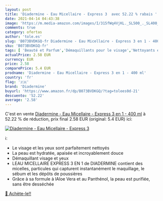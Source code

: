 ```yaml
---
layout: post
title: 'Diadermine - Eau Micellaire - Express 3  avec 52.22 % rabais '
date: 2021-04-14 04:43:38
image: 'https://m.media-amazon.com/images/I/315fWq4VjKL._SL500_._SL400_.jpg'
comments: true
category: ofertas
author: 'tole.es'
slug: 'B073BVDKGQ-fr Diadermine - Eau Micellaire - Express 3 en 1 - 400 ml'
sku: 'B073BVDKGQ-fr'
tags: [ 'Beauté et Parfum','Démaquillants pour le visage','Nettoyants et exfoliants pour le visage','Soins pour la peau','Soins pour le visage','diadermine', ]
actualPrice: 2.58 EUR
currency: EUR
price: 2.58
comparePrice: 5.4 EUR
prodname: 'Diadermine - Eau Micellaire - Express 3 en 1 - 400 ml'
country: 'fr'
flag: '🇫🇷'
brand: 'Diadermine'
buyurl: 'https://www.amazon.fr/dp/B073BVDKGQ/?tag=tolees0d-21'
descuento: '52.22'
average: '2.58'
---
```


C'est en vente [Diadermine - Eau Micellaire - Express 3 en 1 - 400 ml](https://www.amazon.fr/dp/B073BVDKGQ/?tag=tolees0d-21)  à  52.22 % de réduction, prix final  2.58 EUR (original: 5.4 EUR) ici:

[![Diadermine - Eau Micellaire - Express 3 ](https://m.media-amazon.com/images/I/315fWq4VjKL._SL500_._SL400_.jpg)](https://www.amazon.fr/dp/B073BVDKGQ/?tag=tolees0d-21)

ℹ️:

- Le visage et les yeux sont parfaitement nettoyés
- La peau est hydratée, apaisée et incroyablement douce
- Démaquillant visage et yeux
- LEAU MICELLAIRE EXPRESS 3 EN 1 de DIADERMINE contient des micelles, particules qui capturent instantanément le maquillage, le sébum et les dépôts de poussières
- Grâce à sa formule à lAloe Vera et au Panthénol, la peau est purifiée, sans être desséchée

[🛒 Achète-le!!](https://www.amazon.fr/dp/B073BVDKGQ/?tag=tolees0d-21)
